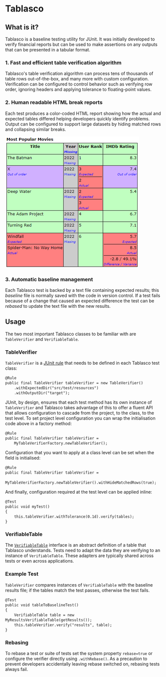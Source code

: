 # Tablasco

## What is it?
Tablasco is a baseline testing utility for JUnit. It was initially developed to verify financial reports but can be used 
to make assertions on any outputs that can be presented in a tabular format.

### 1. Fast and efficient table verification algorithm
Tablasco's table verification algorithm can process tens of thousands of table rows out-of-the-box, and many more with
custom configuration. Verification can be configured to control behavior such as verifying row order, ignoring headers
and applying tolerance to floating-point values.

### 2. Human readable HTML break reports
Each test produces a color-coded HTML report showing how the actual and expected tables differed helping developers 
quickly identify problems. Output can be configured to support large datasets by hiding matched rows and collapsing 
similar breaks.

![Example HTML report](img/html_report.png?raw=true)

### 3. Automatic baseline management
Each Tablasco test is backed by a text file containing expected results; this _baseline_ file is normally saved with the
code in version control. If a test fails because of a change that caused an expected difference the test can be
_rebased_ to update the text file with the new results.

## Usage
The two most important Tablasco classes to be familiar with are `TableVerifier` and `VerifiableTable`.

### TableVerifier
`TableVerifier` is a [JUnit rule](http://junit.org/junit4/javadoc/4.12/org/junit/Rule.html) that needs to be defined in
each Tablasco test class:
```
@Rule
public final TableVerifier tableVerifier = new TableVerifier()
    .withExpectedDir("src/test/resources")
    .withOutputDir("target");
```
JUnit, by design, ensures that each test method has its own instance of `TableVerifier` and Tablasco takes advantage of
this to offer a fluent API that allows configuration to cascade from the project, to the class, to the test level. To
set project level configuration you can wrap the initialisation code above in a factory method:
```
@Rule
public final TableVerifier tableVerifier = 
    MyTableVerifierFactory.newTableVerifier();
```

Configuration that you want to apply at a class level can be set when the field is initialised:
```
@Rule
public final TableVerifier tableVerifier = 
    MyTableVerifierFactory.newTableVerifier().withHideMatchedRows(true);
```

And finally, configuration required at the test level can be applied inline:
```
@Test
public void myTest()
{
    this.tableVerifier.withTolerance(0.1d).verify(tables);
}
```

### VerifiableTable
The [`VerifiableTable`](https://github.com/goldmansachs/tablasco/blob/master/src/main/java/com/gs/tablasco/VerifiableTable.java)
interface is an abstract definition of a table that Tablasco understands. Tests need to adapt the data they are verifying 
to an instance of `VerifiableTable`. These adapters are typically shared across tests or even across applications.

### Example Test
`TableVerifier` compares instances of `VerifiableTable` with the baseline results file; if the tables match the test
passes, otherwise the test fails.

```
@Test
public void tableToBaselineTest()
{
    VerifiableTable table = new MyResultsVerifiableTable(getResults());
    this.tableVerifier.verify("results", table);
}
```

### Rebasing
To rebase a test or suite of tests set the system property `rebase=true` or configure the verifier directly using
`.withRebase()`. As a precaution to prevent developers accidentally leaving rebase switched on, rebasing tests always
fail.
